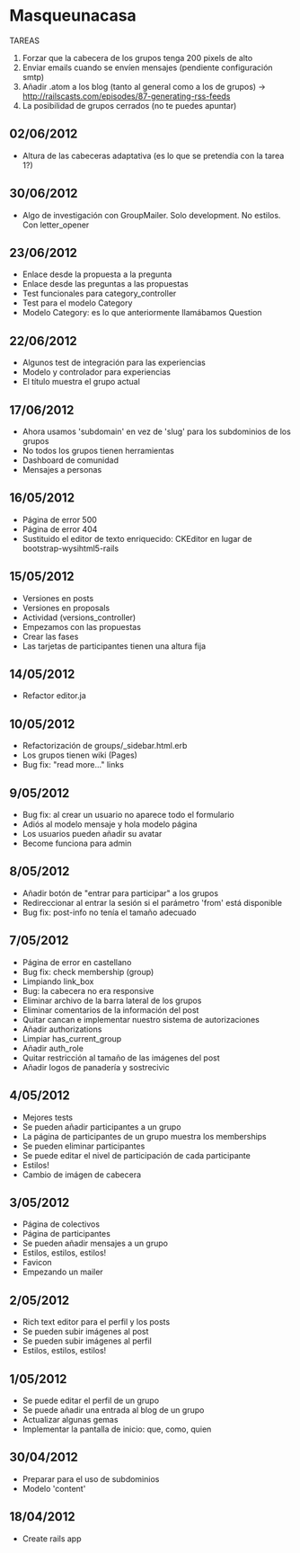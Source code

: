 # Masqueunacasa

TAREAS
1) Forzar que la cabecera de los grupos tenga 200 pixels de alto
2) Enviar emails cuando se envíen mensajes (pendiente configuración smtp)
3) Añadir .atom a los blog (tanto al general como a los de grupos) -> http://railscasts.com/episodes/87-generating-rss-feeds
4) La posibilidad de grupos cerrados (no te puedes apuntar)

## 02/06/2012
- Altura de las cabeceras adaptativa (es lo que se pretendía con la tarea 1?)

## 30/06/2012
  - Algo de investigación con GroupMailer. Solo development. No estilos. Con letter_opener 

## 23/06/2012
- Enlace desde la propuesta a la pregunta
- Enlace desde las preguntas a las propuestas
- Test funcionales para category_controller
- Test para el modelo Category
- Modelo Category: es lo que anteriormente llamábamos Question

## 22/06/2012
- Algunos test de integración para las experiencias
- Modelo y controlador para experiencias
- El título muestra el grupo actual

## 17/06/2012
- Ahora usamos 'subdomain' en vez de 'slug' para los subdominios de los
  grupos
- No todos los grupos tienen herramientas
- Dashboard de comunidad
- Mensajes a personas

## 16/05/2012
- Página de error 500
- Página de error 404
- Sustituido el editor de texto enriquecido: CKEditor en lugar de bootstrap-wysihtml5-rails

## 15/05/2012
- Versiones en posts
- Versiones en proposals
- Actividad (versions_controller)
- Empezamos con las propuestas
- Crear las fases
- Las tarjetas de participantes tienen una altura fija

## 14/05/2012
- Refactor editor.ja

## 10/05/2012
- Refactorización de groups/_sidebar.html.erb
- Los grupos tienen wiki (Pages)
- Bug fix: "read more..." links

## 9/05/2012
- Bug fix: al crear un usuario no aparece todo el formulario
- Adiós al modelo mensaje y hola modelo página
- Los usuarios pueden añadir su avatar
- Become funciona para admin

## 8/05/2012
- Añadir botón de "entrar para participar" a los grupos
- Redireccionar al entrar la sesión si el parámetro 'from' está
  disponible
- Bug fix: post-info no tenía el tamaño adecuado

## 7/05/2012
- Página de error en castellano
- Bug fix: check membership (group)
- Limpiando link_box
- Bug: la cabecera no era responsive
- Eliminar archivo de la barra lateral de los grupos
- Eliminar comentarios de la información del post
- Quitar cancan e implementar nuestro sistema de autorizaciones
- Añadir authorizations
- Limpiar has_current_group
- Añadir auth_role
- Quitar restricción al tamaño de las imágenes del post
- Añadir logos de panadería y sostrecivic

## 4/05/2012
- Mejores tests
- Se pueden añadir participantes a un grupo
- La página de participantes de un grupo muestra los memberships
- Se pueden eliminar participantes
- Se puede editar el nivel de participación de cada participante
- Estilos!
- Cambio de imágen de cabecera


## 3/05/2012
- Página de colectivos
- Página de participantes
- Se pueden añadir mensajes a un grupo
- Estilos, estilos, estilos!
- Favicon
- Empezando un mailer

## 2/05/2012
- Rich text editor para el perfil y los posts
- Se pueden subir imágenes al post
- Se pueden subir imágenes al perfil
- Estilos, estilos, estilos!

## 1/05/2012
- Se puede editar el perfil de un grupo
- Se puede añadir una entrada al blog de un grupo
- Actualizar algunas gemas
- Implementar la pantalla de inicio: que, como, quien

## 30/04/2012
- Preparar para el uso de subdominios
- Modelo 'content'

## 18/04/2012
- Create rails app

